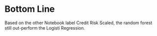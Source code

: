 # Bottom Line

Based on the other Notebook label Credit Risk Scaled, the random forest still out-perform the Logisti Regression.
